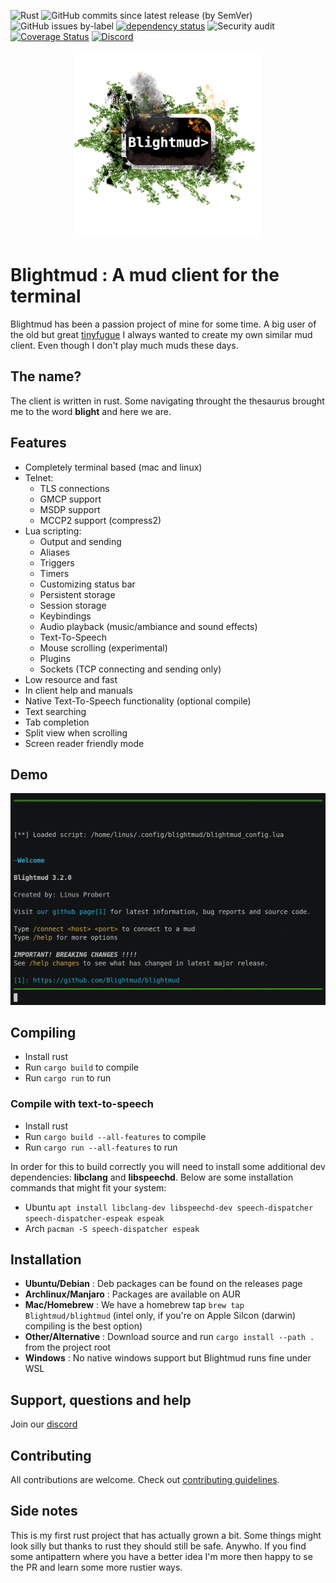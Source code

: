 ![Rust](https://github.com/Blightmud/Blightmud/workflows/Rust/badge.svg)
![GitHub commits since latest release (by SemVer)](https://img.shields.io/github/commits-since/blightmud/blightmud/latest?sort=semver)
![GitHub issues by-label](https://img.shields.io/github/issues-raw/blightmud/blightmud/bug)
[![dependency status](https://deps.rs/repo/github/blightmud/blightmud/status.svg)](https://deps.rs/repo/github/blightmud/blightmud)
![Security audit](https://github.com/Blightmud/blightmud/workflows/Security%20audit/badge.svg)
[![Coverage Status](https://coveralls.io/repos/github/Blightmud/Blightmud/badge.svg?branch=dev)](https://coveralls.io/github/Blightmud/Blightmud?branch=dev)
[![Discord](https://img.shields.io/discord/712214526463836191?label=Discord)](https://discord.gg/qnxgUC5)

<p align="center">
  <img width="300" height="300" src="resources/images/logo.png">
</p>

# Blightmud  : A mud client for the terminal

Blightmud has been a passion project of mine for some time. A big user of the
old but great [tinyfugue](http://tinyfugue.sourceforge.net/) I always wanted to
create my own similar mud client. Even though I don't play much muds these
days.

## The name?

The client is written in rust. Some navigating throught the thesaurus brought
me to the word **blight** and here we are.

## Features

- Completely terminal based (mac and linux)
- Telnet:
  - TLS connections
  - GMCP support
  - MSDP support
  - MCCP2 support (compress2)
- Lua scripting:
  - Output and sending
  - Aliases
  - Triggers
  - Timers
  - Customizing status bar
  - Persistent storage
  - Session storage
  - Keybindings
  - Audio playback (music/ambiance and sound effects)
  - Text-To-Speech
  - Mouse scrolling (experimental)
  - Plugins
  - Sockets (TCP connecting and sending only)
- Low resource and fast
- In client help and manuals
- Native Text-To-Speech functionality (optional compile)
- Text searching
- Tab completion
- Split view when scrolling
- Screen reader friendly mode

## Demo

![screenshot](resources/images/demo.gif)

## Compiling

- Install rust
- Run `cargo build` to compile
- Run `cargo run` to run

### Compile with text-to-speech

- Install rust
- Run `cargo build --all-features` to compile
- Run `cargo run --all-features` to run

In order for this to build correctly you will need to install some additional
dev dependencies: **libclang** and **libspeechd**. Below are some installation
commands that might fit your system:

- Ubuntu    `apt install libclang-dev libspeechd-dev speech-dispatcher speech-dispatcher-espeak espeak`
- Arch      `pacman -S speech-dispatcher espeak`

## Installation

- **Ubuntu/Debian**      : Deb packages can be found on the releases page
- **Archlinux/Manjaro**  : Packages are available on AUR
- **Mac/Homebrew**       : We have a homebrew tap `brew tap Blightmud/blightmud` (intel only, if you're on Apple Silcon (darwin) compiling is the best option)
- **Other/Alternative**  : Download source and run `cargo install --path .` from the project root
- **Windows**            : No native windows support but Blightmud runs fine under WSL

## Support, questions and help

Join our [discord](https://discord.gg/qnxgUC5)

## Contributing

All contributions are welcome. Check out [contributing guidelines](CONTRIBUTING.md).

## Side notes

This is my first rust project that has actually grown a bit. Some things might
look silly but thanks to rust they should still be safe. Anywho. If you find
some antipattern where you have a better idea I'm more then happy to se the PR
and learn some more rustier ways.
